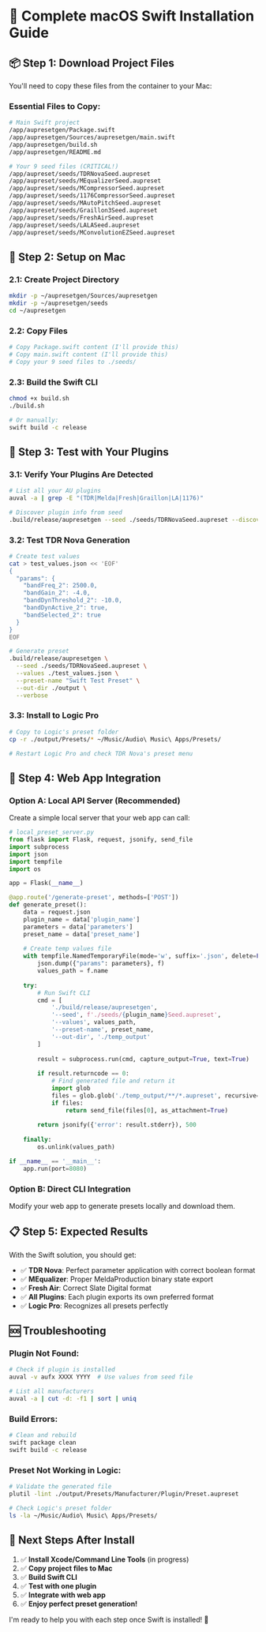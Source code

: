 # 🍎 **Complete macOS Swift Installation Guide**

## 📦 **Step 1: Download Project Files**

You'll need to copy these files from the container to your Mac:

### **Essential Files to Copy:**
```bash
# Main Swift project
/app/aupresetgen/Package.swift
/app/aupresetgen/Sources/aupresetgen/main.swift
/app/aupresetgen/build.sh
/app/aupresetgen/README.md

# Your 9 seed files (CRITICAL!)
/app/aupreset/seeds/TDRNovaSeed.aupreset
/app/aupreset/seeds/MEqualizerSeed.aupreset
/app/aupreset/seeds/MCompressorSeed.aupreset
/app/aupreset/seeds/1176CompressorSeed.aupreset
/app/aupreset/seeds/MAutoPitchSeed.aupreset
/app/aupreset/seeds/Graillon3Seed.aupreset
/app/aupreset/seeds/FreshAirSeed.aupreset
/app/aupreset/seeds/LALASeed.aupreset
/app/aupreset/seeds/MConvolutionEZSeed.aupreset
```

## 🚀 **Step 2: Setup on Mac**

### **2.1: Create Project Directory**
```bash
mkdir -p ~/aupresetgen/Sources/aupresetgen
mkdir -p ~/aupresetgen/seeds
cd ~/aupresetgen
```

### **2.2: Copy Files**
```bash
# Copy Package.swift content (I'll provide this)
# Copy main.swift content (I'll provide this)
# Copy your 9 seed files to ./seeds/
```

### **2.3: Build the Swift CLI**
```bash
chmod +x build.sh
./build.sh

# Or manually:
swift build -c release
```

## 🧪 **Step 3: Test with Your Plugins**

### **3.1: Verify Your Plugins Are Detected**
```bash
# List all your AU plugins
auval -a | grep -E "(TDR|Melda|Fresh|Graillon|LA|1176)"

# Discover plugin info from seed
.build/release/aupresetgen --seed ./seeds/TDRNovaSeed.aupreset --discover
```

### **3.2: Test TDR Nova Generation**
```bash
# Create test values
cat > test_values.json << 'EOF'
{
  "params": {
    "bandFreq_2": 2500.0,
    "bandGain_2": -4.0,
    "bandDynThreshold_2": -10.0,
    "bandDynActive_2": true,
    "bandSelected_2": true
  }
}
EOF

# Generate preset
.build/release/aupresetgen \
  --seed ./seeds/TDRNovaSeed.aupreset \
  --values ./test_values.json \
  --preset-name "Swift Test Preset" \
  --out-dir ./output \
  --verbose
```

### **3.3: Install to Logic Pro**
```bash
# Copy to Logic's preset folder
cp -r ./output/Presets/* ~/Music/Audio\ Music\ Apps/Presets/

# Restart Logic Pro and check TDR Nova's preset menu
```

## 🔗 **Step 4: Web App Integration**

### **Option A: Local API Server** (Recommended)
Create a simple local server that your web app can call:

```python
# local_preset_server.py
from flask import Flask, request, jsonify, send_file
import subprocess
import json
import tempfile
import os

app = Flask(__name__)

@app.route('/generate-preset', methods=['POST'])
def generate_preset():
    data = request.json
    plugin_name = data['plugin_name']
    parameters = data['parameters'] 
    preset_name = data['preset_name']
    
    # Create temp values file
    with tempfile.NamedTemporaryFile(mode='w', suffix='.json', delete=False) as f:
        json.dump({"params": parameters}, f)
        values_path = f.name
    
    try:
        # Run Swift CLI
        cmd = [
            './build/release/aupresetgen',
            '--seed', f'./seeds/{plugin_name}Seed.aupreset',
            '--values', values_path,
            '--preset-name', preset_name,
            '--out-dir', './temp_output'
        ]
        
        result = subprocess.run(cmd, capture_output=True, text=True)
        
        if result.returncode == 0:
            # Find generated file and return it
            import glob
            files = glob.glob('./temp_output/**/*.aupreset', recursive=True)
            if files:
                return send_file(files[0], as_attachment=True)
        
        return jsonify({'error': result.stderr}), 500
        
    finally:
        os.unlink(values_path)

if __name__ == '__main__':
    app.run(port=8080)
```

### **Option B: Direct CLI Integration**
Modify your web app to generate presets locally and download them.

## 📋 **Step 5: Expected Results**

With the Swift solution, you should get:
- ✅ **TDR Nova**: Perfect parameter application with correct boolean format
- ✅ **MEqualizer**: Proper MeldaProduction binary state export
- ✅ **Fresh Air**: Correct Slate Digital format
- ✅ **All Plugins**: Each plugin exports its own preferred format
- ✅ **Logic Pro**: Recognizes all presets perfectly

## 🆘 **Troubleshooting**

### **Plugin Not Found:**
```bash
# Check if plugin is installed
auval -v aufx XXXX YYYY  # Use values from seed file

# List all manufacturers
auval -a | cut -d: -f1 | sort | uniq
```

### **Build Errors:**
```bash
# Clean and rebuild
swift package clean
swift build -c release
```

### **Preset Not Working in Logic:**
```bash
# Validate the generated file
plutil -lint ./output/Presets/Manufacturer/Plugin/Preset.aupreset

# Check Logic's preset folder
ls -la ~/Music/Audio\ Music\ Apps/Presets/
```

## 🎯 **Next Steps After Install**

1. ✅ **Install Xcode/Command Line Tools** (in progress)
2. ✅ **Copy project files to Mac**
3. ✅ **Build Swift CLI**
4. ✅ **Test with one plugin**
5. ✅ **Integrate with web app**
6. ✅ **Enjoy perfect preset generation!**

I'm ready to help you with each step once Swift is installed! 🚀